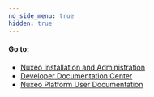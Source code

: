 ```yaml
---
no_side_menu: true
hidden: true
---
```

#### Go to:

- [Nuxeo Installation and Administration](/60/admindoc)
- [Developer Documentation Center](/60/nxdoc)
- [Nuxeo Platform User Documentation](/60/userdoc)
